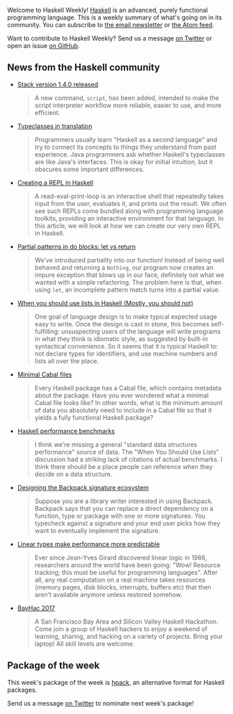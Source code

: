 <!-- 2017-03-16 -->

Welcome to Haskell Weekly!
[Haskell](https://www.haskell.org) is an advanced, purely functional programming language.
This is a weekly summary of what's going on in its community.
You can subscribe to [the email newsletter](https://news.us10.list-manage.com/subscribe?u=49a6a2e17b12be2c5c4dcb232&id=ffbbbbd930)
or [the Atom feed](/haskell-weekly.atom).

Want to contribute to Haskell Weekly?
Send us a message [on Twitter](https://twitter.com/haskellweekly)
or open an issue [on GitHub](https://github.com/haskellweekly/haskellweekly.github.io).

## News from the Haskell community

-   [Stack version 1.4.0 released](https://github.com/commercialhaskell/stack/releases/tag/v1.4.0)

    > A new command, `script`, has been added, intended to make the script interpreter workflow more reliable, easier to use, and more efficient.

-   [Typeclasses in translation](https://joyofhaskell.com/posts/2017-03-15-typeclasses-in-translation.html)

    > Programmers usually learn "Haskell as a second language" and try to connect its concepts to things they understand from past experience. Java programmers ask whether Haskell's typeclasses are like Java's interfaces. This is okay for initial intuition, but it obscures some important differences.

-   [Creating a REPL in Haskell](https://open.bekk.no/creating-a-repl-in-haskell)

    > A read-eval-print-loop is an interactive shell that repeatedly takes input from the user, evaluates it, and prints out the result. We often see such REPLs come bundled along with programming language toolkits, providing an interactive environment for that language. In this article, we will look at how we can create our very own REPL in Haskell.

-   [Partial patterns in do blocks: let vs return](https://www.fpcomplete.com/blog/2017/03/partial-patterns-do-blocks)

    > We've introduced partiality into our function! Instead of being well behaved and returning a `Nothing`, our program now creates an impure exception that blows up in our face, definitely not what we wanted with a simple refactoring. The problem here is that, when using `let`, an incomplete pattern match turns into a partial value.

-   [When you should use lists in Haskell (Mostly, you should not)](http://www.imn.htwk-leipzig.de/~waldmann/etc/untutorial/list-or-not-list/)

    > One goal of language design is to make typical expected usage easy to write. Once the design is cast in stone, this becomes self-fulfilling: unsuspecting users of the language will write programs in what they think is idiomatic style, as suggested by built-in syntactical convenience. So it seems that it is typical Haskell to: not declare types for identifiers, and use machine numbers and lists all over the place.

-   [Minimal Cabal files](https://jpvillaisaza.github.io/2017/03/14/minimal-cabal-files/)

    > Every Haskell package has a Cabal file, which contains metadata about the package. Have you ever wondered what a minimal Cabal file looks like? In other words, what is the minimum amount of data you absolutely need to include in a Cabal file so that it yields a fully functional Haskell package?

-   [Haskell performance benchmarks](https://np.reddit.com/r/haskell/comments/5ym276/haskell_performance_benchmarks/)

    > I think we're missing a general "standard data structures performance" source of data. The "When You Should Use Lists" discussion had a striking lack of citations of actual benchmarks. I think there should be a place people can reference when they decide on a data structure.

-   [Designing the Backpack signature ecosystem](http://blog.ezyang.com/2017/03/designing-the-backpack-signature-ecosystem/)

    > Suppose you are a library writer interested in using Backpack. Backpack says that you can replace a direct dependency on a function, type or package with one or more signatures. You typecheck against a signature and your end user picks how they want to eventually implement the signature.

-   [Linear types make performance more predictable](http://blog.tweag.io/posts/2017-03-13-linear-types.html)

    > Ever since Jean-Yves Girard discovered linear logic in 1986, researchers around the world have been going: "Wow! Resource tracking; this must be useful for programming languages". After all, any real computation on a real machine takes resources (memory pages, disk blocks, interrupts, buffers etc) that then aren't available anymore unless restored somehow.

-   [BayHac 2017](https://wiki.haskell.org/BayHac2017)

    > A San Francisco Bay Area and Silicon Valley Haskell Hackathon. Come join a group of Haskell hackers to enjoy a weekend of learning, sharing, and hacking on a variety of projects. Bring your laptop! All skill levels are welcome.

## Package of the week

This week's package of the week is [hpack](https://hackage.haskell.org/package/hpack),
an alternative format for Haskell packages.

Send us a message [on Twitter](https://twitter.com/haskellweekly) to nominate next week's package!
